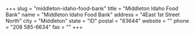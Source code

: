 +++
slug = "middleton-idaho-food-bank"
title = "Middleton Idaho Food Bank"
name = "Middleton Idaho Food Bank"
address = "4East 1st Street North"
city = "Middleton"
state = "ID"
postal = "83644"
website = ""
phone = "208 585-6634"
fax = ""
+++
